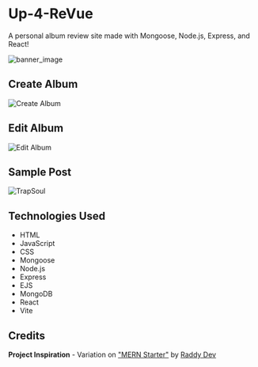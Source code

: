 # Up-4-ReVue
A personal album review site made with Mongoose, Node.js, Express, and React!

![banner_image](https://i.imgur.com/wpmeUbz.png)

## Create Album

![Create Album](https://i.imgur.com/LyVNehc.png)

## Edit Album

![Edit Album](https://i.imgur.com/jZWodZR.png)

## Sample Post

![TrapSoul](https://i.imgur.com/VmbLBN8.png)

## Technologies Used
* HTML
* JavaScript
* CSS
* Mongoose
* Node.js
* Express
* EJS
* MongoDB
* React
* Vite

## Credits

**Project Inspiration** - Variation on ["MERN Starter"](https://www.youtube.com/watch?v=0osXx2oJu44&t=2554s) by [Raddy Dev](https://www.youtube.com/@RaddyDev)
